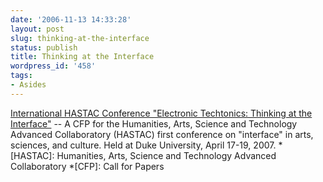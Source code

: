 ```yaml
---
date: '2006-11-13 14:33:28'
layout: post
slug: thinking-at-the-interface
status: publish
title: Thinking at the Interface
wordpress_id: '458'
tags:
- Asides
---
```


[ International HASTAC Conference "Electronic Techtonics:  Thinking at the Interface"](http://www.hastac.org/informationyear/conferenceRFP?PHPSESSID=a27442e1293781da352225e2c8380b75) -- A CFP for the Humanities, Arts, Science and Technology Advanced Collaboratory (HASTAC) first conference on "interface" in arts, sciences, and culture. Held at Duke University, April 17-19, 2007.
  *[HASTAC]: Humanities, Arts, Science and Technology Advanced Collaboratory
  *[CFP]: Call for Papers

